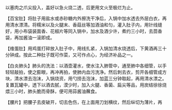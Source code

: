 以塞肉之爪尖投入，盖好以急火烧二透，后更用文火至极烂为止。

【百宝肚】将肚子用盐水或赤砂糖内外擦洗干净后，入锅中加水透去外层白衣，再用清水漂清。将糯米以及火腿末、香菇丝等加酒油和匀，灌入肚子内，用针线缝好，用小布袋装面香、花椒片等同入锅中，加水及酒少许，煮约三小时，去茴香袋，再加酱油一滚即成。

【维蛋肚】用鸡蛋打碎放入肚子中，用线扎紧，入锅加清水烧透后，下黄酒再三十分钟成。按此二种肚子既可作菜，又可作点心，为经济补品之一。

【白炎肺头】肺头的洗法：以酒壶灌水，使水注入肺管中，通至肺中各细管，以手轻轻敲拍，使之膨眼，再冲再拍，使肺内血污洗净。然后刺去衣，剪开各细管成方块，清水漂去泡沫，入锅烧资，用勺捞去泡沫，加蓝三分钟取起，再用清水漂之。复置瓦罐中，透下以酒去腻，漠少时，加入火腿、香菌、扁尖等品，用炭结徐徐烧煨三小时，肺头脆而骨酥，便可用蒜酱油蘸食。

【腰片】把腰子去皮破开，切去色伤，在上面用刀划横纹，然后纵切为薄片，再